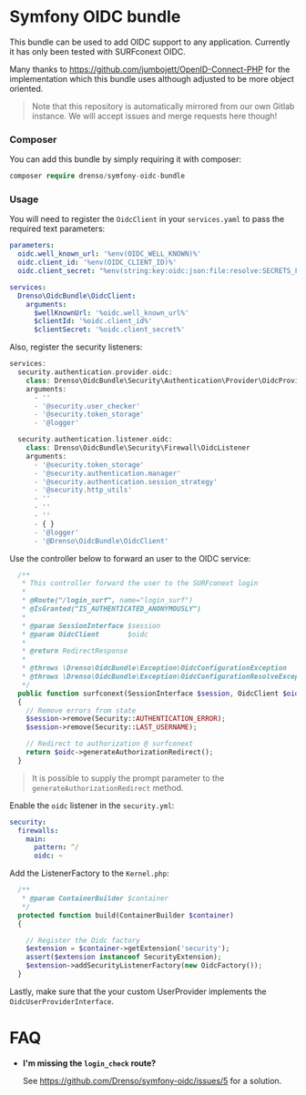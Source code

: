 # Symfony OIDC bundle

This bundle can be used to add OIDC support to any application. Currently it has only been tested with SURFconext OIDC.

Many thanks to https://github.com/jumbojett/OpenID-Connect-PHP for the implementation which this bundle uses 
although adjusted to be more object oriented.

> Note that this repository is automatically mirrored from our own Gitlab instance. 
> We will accept issues and merge requests here though!

### Composer

You can add this bundle by simply requiring it with composer:

```php
composer require drenso/symfony-oidc-bundle
```

### Usage

You will need to register the `OidcClient` in your `services.yaml` to pass the required text parameters:

```yaml
parameters:
  oidc.well_known_url: '%env(OIDC_WELL_KNOWN)%'
  oidc.client_id: '%env(OIDC_CLIENT_ID)%'
  oidc.client_secret: "%env(string:key:oidc:json:file:resolve:SECRETS_FILE)%"

services:
  Drenso\OidcBundle\OidcClient:
    arguments:
      $wellKnownUrl: '%oidc.well_known_url%'
      $clientId: '%oidc.client_id%'
      $clientSecret: '%oidc.client_secret%'
```

Also, register the security listeners:

```php
services:
  security.authentication.provider.oidc:
    class: Drenso\OidcBundle\Security\Authentication\Provider\OidcProvider
    arguments:
      - ''
      - '@security.user_checker'
      - '@security.token_storage'
      - '@logger'

  security.authentication.listener.oidc:
    class: Drenso\OidcBundle\Security\Firewall\OidcListener
    arguments:
      - '@security.token_storage'
      - '@security.authentication.manager'
      - '@security.authentication.session_strategy'
      - '@security.http_utils'
      - ''
      - ''
      - ''
      - { }
      - '@logger'
      - '@Drenso\OidcBundle\OidcClient'
```

Use the controller below to forward an user to the OIDC service:

```php
  /**
   * This controller forward the user to the SURFconext login
   *
   * @Route("/login_surf", name="login_surf")
   * @IsGranted("IS_AUTHENTICATED_ANONYMOUSLY")
   *
   * @param SessionInterface $session
   * @param OidcClient       $oidc
   *
   * @return RedirectResponse
   *
   * @throws \Drenso\OidcBundle\Exception\OidcConfigurationException
   * @throws \Drenso\OidcBundle\Exception\OidcConfigurationResolveException
   */
  public function surfconext(SessionInterface $session, OidcClient $oidc)
  {
    // Remove errors from state
    $session->remove(Security::AUTHENTICATION_ERROR);
    $session->remove(Security::LAST_USERNAME);

    // Redirect to authorization @ surfconext
    return $oidc->generateAuthorizationRedirect();
  }
```

> It is possible to supply the prompt parameter to the `generateAuthorizationRedirect` method.

Enable the `oidc` listener in the `security.yml`:
```yaml
security:
  firewalls:
    main:
      pattern: ^/
      oidc: ~
```

Add the ListenerFactory to the `Kernel.php`:

```php
  /**
   * @param ContainerBuilder $container
   */
  protected function build(ContainerBuilder $container)
  {

    // Register the Oidc factory
    $extension = $container->getExtension('security');
    assert($extension instanceof SecurityExtension);
    $extension->addSecurityListenerFactory(new OidcFactory());
  }
```

Lastly, make sure that the your custom UserProvider implements the `OidcUserProviderInterface`.


# FAQ

- **I'm missing the `login_check` route?**

  See https://github.com/Drenso/symfony-oidc/issues/5 for a solution.
